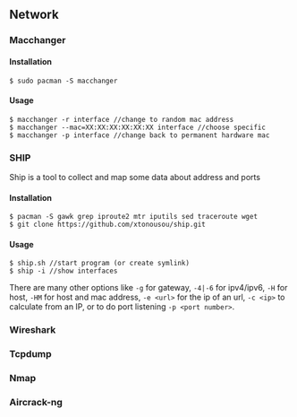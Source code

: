 ## Network

### Macchanger

#### Installation

```
$ sudo pacman -S macchanger
``` 

#### Usage

```
$ macchanger -r interface //change to random mac address
$ macchanger --mac=XX:XX:XX:XX:XX:XX interface //choose specific
$ macchanger -p interface //change back to permanent hardware mac
```

### SHIP

Ship is a tool to collect and map some data about address and ports

#### Installation

```
$ pacman -S gawk grep iproute2 mtr iputils sed traceroute wget
$ git clone https://github.com/xtonousou/ship.git
```

#### Usage

```
$ ship.sh //start program (or create symlink)
$ ship -i //show interfaces
```

There are many other options like `-g` for gateway, `-4|-6` for ipv4/ipv6, `-H` for host, `-HM` for host and mac address, `-e <url>` for the ip of an url, `-c <ip>` to calculate from an IP, or to do port listening `-p <port number>`.
  
### Wireshark

### Tcpdump

### Nmap

### Aircrack-ng
